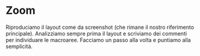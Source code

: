 Zoom
===
Riproduciamo il layout come da screenshot (che rimane il nostro riferimento principale). Analizziamo sempre prima il layout e scriviamo dei commenti per individuare le macroaree. Facciamo un passo alla volta e puntiamo alla semplicità.
